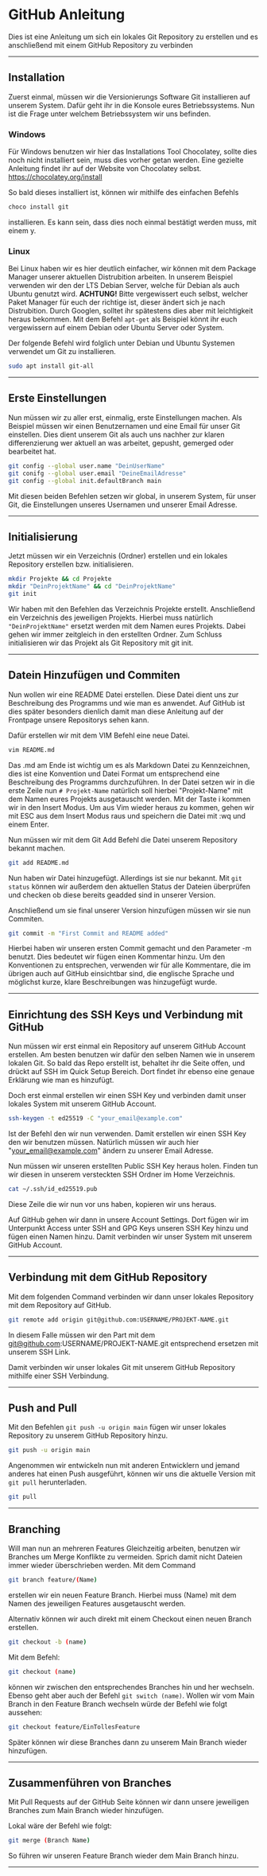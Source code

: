 # GitHub Anleitung
Dies ist eine Anleitung um sich ein lokales Git Repository zu erstellen und es anschließend mit einem GitHub Repository zu verbinden

_____

## Installation

Zuerst einmal, müssen wir die Versionierungs Software Git installieren auf unserem System. Dafür geht ihr in die Konsole eures Betriebssystems.
Nun ist die Frage unter welchem Betriebssystem wir uns befinden.


### Windows
Für Windows benutzen wir hier das Installations Tool Chocolatey, sollte dies noch nicht installiert sein, muss dies vorher getan werden. Eine gezielte Anleitung findet ihr auf der Website von Chocolatey selbst. 
https://chocolatey.org/install

So bald dieses installiert ist, können wir mithilfe des einfachen Befehls
```bash
choco install git
```
installieren. Es kann sein, dass dies noch einmal bestätigt werden muss, mit einem y.

### Linux
Bei Linux haben wir es hier deutlich einfacher, wir können mit dem Package Manager unserer aktuellen Distrubition arbeiten. In unserem Beispiel verwenden wir den der LTS Debian Server, welche für Debian als auch Ubuntu genutzt wird.
**ACHTUNG!** Bitte vergewissert euch selbst, welcher Paket Manager für euch der richtige ist, dieser ändert sich je nach Distrubition. Durch Googlen, solltet ihr spätestens dies aber mit leichtigkeit heraus bekommen. Mit dem Befehl `apt-get` als Beispiel könnt ihr euch vergewissern auf einem Debian oder Ubuntu Server oder System.

Der folgende Befehl wird folglich unter Debian und Ubuntu Systemen verwendet um Git zu installieren.
```bash
sudo apt install git-all
```
___

## Erste Einstellungen

Nun müssen wir zu aller erst, einmalig, erste Einstellungen machen. Als Beispiel müssen wir einen Benutzernamen und eine Email für unser Git einstellen. Dies dient unserem Git als auch uns nachher zur klaren differenzierung wer aktuell an was arbeitet, gepusht, gemerged oder bearbeitet hat.
```bash
git config --global user.name "DeinUserName"
git conifg --global user.email "DeineEmailAdresse"
git config --global init.defaultBranch main
```
Mit diesen beiden Befehlen setzen wir global, in unserem System, für unser Git, die Einstellungen unseres Usernamen und unserer Email Adresse.

___

## Initialisierung

Jetzt müssen wir ein Verzeichnis (Ordner) erstellen und ein lokales Repository erstellen bzw. initialisieren.
```bash
mkdir Projekte && cd Projekte
mkdir "DeinProjektName" && cd "DeinProjektName"
git init
```
Wir haben mit den Befehlen das Verzeichnis Projekte erstellt. Anschließend ein Verzeichnis des jeweiligen Projekts. Hierbei muss natürlich ```"DeinProjektName"``` ersetzt werden mit dem Namen eures Projekts. Dabei gehen wir immer zeitgleich in den erstellten Ordner.
Zum Schluss initialisieren wir das Projekt als Git Repository mit git init.
 
___

## Datein Hinzufügen und Commiten

Nun wollen wir eine README Datei erstellen. Diese Datei dient uns zur Beschreibung des Programms und wie man es anwendet. Auf GitHub ist dies später besonders dienlich damit man diese Anleitung auf der Frontpage unsere Repositorys sehen kann.

Dafür erstellen wir mit dem VIM Befehl eine neue Datei.
```bash
vim README.md
```
Das .md am Ende ist wichtig um es als Markdown Datei zu Kennzeichnen, dies ist eine Konvention und Datei Format um entsprechend eine Beschreibung des Programms durchzuführen.
In der Datei setzen wir in die erste Zeile nun ```# Projekt-Name``` natürlich soll hierbei "Projekt-Name" mit dem Namen eures Projekts ausgetauscht werden. Mit der Taste i kommen wir in den Insert Modus.
Um aus Vim wieder heraus zu kommen, gehen wir mit ESC aus dem Insert Modus raus und speichern die Datei mit :wq und einem Enter.

Nun müssen wir mit dem Git Add Befehl die Datei unserem Repository bekannt machen.
```bash
git add README.md
```
Nun haben wir Datei hinzugefügt. Allerdings ist sie nur bekannt. Mit ```git status``` können wir außerdem den aktuellen Status der Dateien überprüfen und checken ob diese bereits geadded sind in unserer Version.

Anschließend um sie final unserer Version hinzufügen müssen wir sie nun Commiten.
```bash
git commit -m "First Commit and README added"
```
Hierbei haben wir unseren ersten Commit gemacht und den Parameter -m benutzt. Dies bedeutet wir fügen einen Kommentar hinzu. Um den Konventionen zu entsprechen, verwenden wir für alle Kommentare, die im übrigen auch auf GitHub einsichtbar sind, die englische Sprache und möglichst kurze, klare Beschreibungen was hinzugefügt wurde.

___

## Einrichtung des SSH Keys und Verbindung mit GitHub

Nun müssen wir erst einmal ein Repository auf unserem GitHub Account erstellen. Am besten benutzen wir dafür den selben Namen wie in unserem lokalen Git.
So bald das Repo erstellt ist, behaltet ihr die Seite offen, und drückt auf SSH im Quick Setup Bereich. Dort findet ihr ebenso eine genaue Erklärung wie man es hinzufügt.

Doch erst einmal erstellen wir einen SSH Key und verbinden damit unser lokales System mit unserem GitHub Account.
```bash
ssh-keygen -t ed25519 -C "your_email@example.com"
```
Ist der Befehl den wir nun verwenden. Damit erstellen wir einen SSH Key den wir benutzen müssen. Natürlich müssen wir auch hier "your_email@example.com" ändern zu unserer Email Adresse.

Nun müssen wir unseren erstellten Public SSH Key heraus holen. Finden tun wir diesen in unserem versteckten SSH Ordner im Home Verzeichnis.
```bash
cat ~/.ssh/id_ed25519.pub
```
Diese Zeile die wir nun vor uns haben, kopieren wir uns heraus.

Auf GitHub gehen wir dann in unsere Account Settings. Dort fügen wir im Unterpunkt Access unter SSH and GPG Keys unseren SSH Key hinzu und fügen einen Namen hinzu. Damit verbinden wir unser System mit unserem GitHub Account.

___

## Verbindung mit dem GitHub Repository

Mit dem folgenden Command verbinden wir dann unser lokales Repository mit dem Repository auf GitHub.
```bash
git remote add origin git@github.com:USERNAME/PROJEKT-NAME.git
```
In diesem Falle müssen wir den Part mit dem git@github.com:USERNAME/PROJEKT-NAME.git entsprechend ersetzen mit unserem SSH Link.

Damit verbinden wir unser lokales Git mit unserem GitHub Repository mithilfe einer SSH Verbindung.

___

## Push and Pull

Mit den Befehlen ```git push -u origin main``` fügen wir unser lokales Repository zu unserem GitHub Repository hinzu.
```bash
git push -u origin main
```
Angenommen wir entwickeln nun mit anderen Entwicklern und jemand anderes hat einen Push ausgeführt, können wir uns die aktuelle Version mit ```git pull``` herunterladen.
```bash
git pull
```
___

## Branching

Will man nun an mehreren Features Gleichzeitig arbeiten, benutzen wir Branches um Merge Konflikte zu vermeiden. Sprich damit nicht Dateien immer wieder überschrieben werden.
Mit dem Command
```bash
git branch feature/(Name)
```
erstellen wir ein neuen Feature Branch. Hierbei muss (Name) mit dem Namen des jeweiligen Features ausgetauscht werden.

Alternativ können wir auch direkt mit einem Checkout einen neuen Branch erstellen.
```bash
git checkout -b (name)
```

Mit dem Befehl:
```bash
git checkout (name)
```
können wir zwischen den entsprechendes Branches hin und her wechseln. Ebenso geht aber auch der Befehl ```git switch (name)```. Wollen wir vom Main Branch in den Feature Branch wechseln würde der Befehl wie folgt aussehen:
```bash
git checkout feature/EinTollesFeature
```

Später können wir diese Branches dann zu unserem Main Branch wieder hinzufügen.

___

## Zusammenführen von Branches

Mit Pull Requests auf der GitHub Seite können wir dann unsere jeweiligen Branches zum Main Branch wieder hinzufügen.

Lokal wäre der Befehl wie folgt:
```bash
git merge (Branch Name)
```
So führen wir unseren Feature Branch wieder dem Main Branch hinzu.
___
